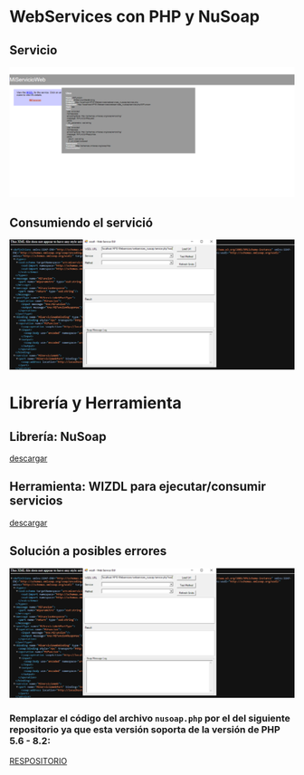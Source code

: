 #   WebServices con PHP y NuSoap


##  Servicio
<p aling="center">
    <img src="1.png">
</p>

##  Consumiendo el servició
<p aling="center">
    <img src="2.png">
</p>


#   Librería y Herramienta

##  Librería: NuSoap
[descargar](https://sourceforge.net/projects/nusoap/)

##  Herramienta: WIZDL para ejecutar/consumir servicios
[descargar](https://code.google.com/archive/p/wizdl/downloads)


##  Solución a posibles errores
<p aling="center">
    <img src="2.png">
</p>

### Remplazar el código del archivo `nusoap.php` por el del siguiente repositorio ya que esta versión soporta de la versión de PHP 5.6 - 8.2:
[RESPOSITORIO](https://github.com/f00b4r/nusoap/blob/master/src/nusoap.php)